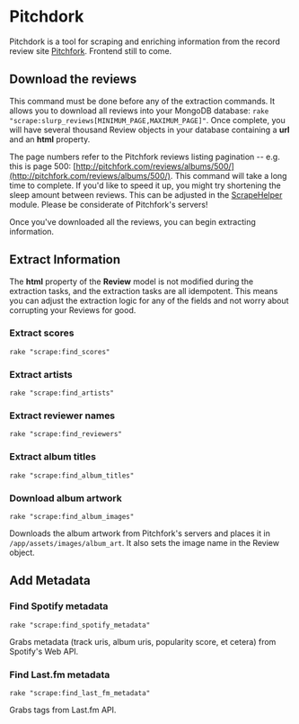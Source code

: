 # Pitchdork

Pitchdork is a tool for scraping and enriching information from the record review site [Pitchfork](http://pitchfork.com/). Frontend still to come.

## Download the reviews
This command must be done before any of the extraction commands. It allows you to download all reviews into your MongoDB database: `rake "scrape:slurp_reviews[MINIMUM_PAGE,MAXIMUM_PAGE]"`. Once complete, you will have several thousand Review objects in your database containing a **url** and an **html** property.

The page numbers refer to the Pitchfork reviews listing pagination -- e.g. this is page 500: [http://pitchfork.com/reviews/albums/500/](http://pitchfork.com/reviews/albums/500/). This command will take a long time to complete. If you'd like to speed it up, you might try shortening the sleep amount between reviews. This can be adjusted in the [ScrapeHelper](https://github.com/kevineder/Pitchdork/blob/master/app/helpers/scrape_helper.rb) module. Please be considerate of Pitchfork's servers!

Once you've downloaded all the reviews, you can begin extracting information.

## Extract Information
The **html** property of the **Review** model is not modified during the extraction tasks, and the extraction tasks are all idempotent. This means you can adjust the extraction logic for any of the fields and not worry about corrupting your Reviews for good.

### Extract scores
`rake "scrape:find_scores"`

### Extract artists
`rake "scrape:find_artists"`

### Extract reviewer names
`rake "scrape:find_reviewers"`

### Extract album titles
`rake "scrape:find_album_titles"`

### Download album artwork
`rake "scrape:find_album_images"`

Downloads the album artwork from Pitchfork's servers and places it in `/app/assets/images/album_art`. It also sets the image name in the Review object.

## Add Metadata

### Find Spotify metadata
`rake "scrape:find_spotify_metadata"`

Grabs metadata (track uris, album uris, popularity score, et cetera) from Spotify's Web API.

### Find Last.fm metadata
`rake "scrape:find_last_fm_metadata"`

Grabs tags from Last.fm API.
